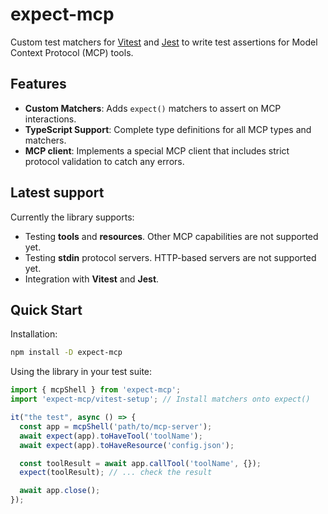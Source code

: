 # expect-mcp

Custom test matchers for [Vitest](https://vitest.dev/) and [Jest](https://jestjs.io/) to write test assertions for Model Context Protocol (MCP) tools.

## Features

- **Custom Matchers**: Adds `expect()` matchers to assert on MCP interactions.
- **TypeScript Support**: Complete type definitions for all MCP types and matchers.
- **MCP client**: Implements a special MCP client that includes strict protocol validation to catch any errors.

## Latest support

Currently the library supports:

- Testing **tools** and **resources**. Other MCP capabilities are not supported yet.
- Testing **stdin** protocol servers. HTTP-based servers are not supported yet.
- Integration with **Vitest** and **Jest**.

## Quick Start

Installation:

```bash
npm install -D expect-mcp
```

Using the library in your test suite:

```ts
import { mcpShell } from 'expect-mcp';
import 'expect-mcp/vitest-setup'; // Install matchers onto expect()

it("the test", async () => {
  const app = mcpShell('path/to/mcp-server');
  await expect(app).toHaveTool('toolName');
  await expect(app).toHaveResource('config.json');

  const toolResult = await app.callTool('toolName', {});
  expect(toolResult); // ... check the result

  await app.close();
});
```
